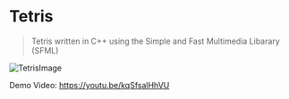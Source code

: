 # Tetris

>Tetris written in C++ using the Simple and Fast Multimedia Libarary (SFML)

![TetrisImage](https://i.imgur.com/JGdiYrI.png)

Demo Video: https://youtu.be/kqSfsalHhVU

</br>

